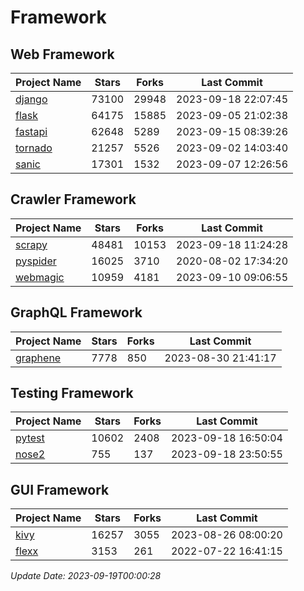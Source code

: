 # Framework

## Web Framework
| Project Name | Stars | Forks | Last Commit |
| ------------ | ----- | ----- | ----------- |
| [django](https://github.com/django/django) | 73100 | 29948 | 2023-09-18 22:07:45 |
| [flask](https://github.com/pallets/flask) | 64175 | 15885 | 2023-09-05 21:02:38 |
| [fastapi](https://github.com/tiangolo/fastapi) | 62648 | 5289 | 2023-09-15 08:39:26 |
| [tornado](https://github.com/tornadoweb/tornado) | 21257 | 5526 | 2023-09-02 14:03:40 |
| [sanic](https://github.com/sanic-org/sanic) | 17301 | 1532 | 2023-09-07 12:26:56 |

## Crawler Framework
| Project Name | Stars | Forks | Last Commit |
| ------------ | ----- | ----- | ----------- |
| [scrapy](https://github.com/scrapy/scrapy) | 48481 | 10153 | 2023-09-18 11:24:28 |
| [pyspider](https://github.com/binux/pyspider) | 16025 | 3710 | 2020-08-02 17:34:20 |
| [webmagic](https://github.com/code4craft/webmagic) | 10959 | 4181 | 2023-09-10 09:06:55 |

## GraphQL Framework
| Project Name | Stars | Forks | Last Commit |
| ------------ | ----- | ----- | ----------- |
| [graphene](https://github.com/graphql-python/graphene) | 7778 | 850 | 2023-08-30 21:41:17 |

## Testing Framework
| Project Name | Stars | Forks | Last Commit |
| ------------ | ----- | ----- | ----------- |
| [pytest](https://github.com/pytest-dev/pytest) | 10602 | 2408 | 2023-09-18 16:50:04 |
| [nose2](https://github.com/nose-devs/nose2) | 755 | 137 | 2023-09-18 23:50:55 |

## GUI Framework
| Project Name | Stars | Forks | Last Commit |
| ------------ | ----- | ----- | ----------- |
| [kivy](https://github.com/kivy/kivy) | 16257 | 3055 | 2023-08-26 08:00:20 |
| [flexx](https://github.com/flexxui/flexx) | 3153 | 261 | 2022-07-22 16:41:15 |

*Update Date: 2023-09-19T00:00:28*